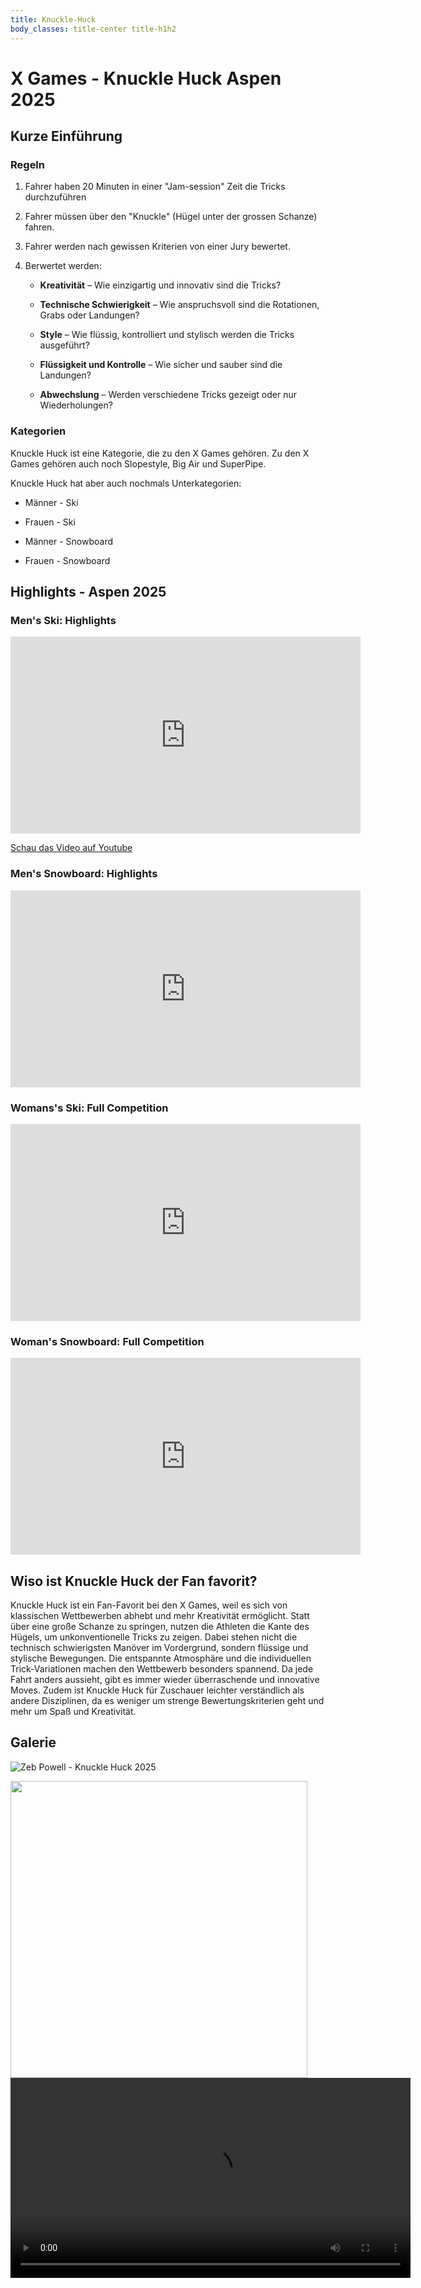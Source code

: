 ```yaml
---
title: Knuckle-Huck
body_classes: title-center title-h1h2
---
```


# X Games - Knuckle Huck Aspen 2025

## Kurze Einführung

### Regeln

1. Fahrer haben 20 Minuten in einer "Jam-session" Zeit die Tricks durchzuführen

2. Fahrer müssen über den "Knuckle" (Hügel unter der grossen Schanze) fahren. 

3. Fahrer werden nach gewissen Kriterien von einer Jury bewertet.

4. Berwertet werden:

    * **Kreativität** – Wie einzigartig und innovativ sind die Tricks?

    * **Technische Schwierigkeit** – Wie anspruchsvoll sind die Rotationen, Grabs oder Landungen?

    * **Style** – Wie flüssig, kontrolliert und stylisch werden die Tricks ausgeführt?

    * **Flüssigkeit und Kontrolle** – Wie sicher und sauber sind die Landungen?

    * **Abwechslung** – Werden verschiedene Tricks gezeigt oder nur Wiederholungen?

### Kategorien

Knuckle Huck ist eine Kategorie, die zu den X Games gehören. Zu den X Games gehören auch noch Slopestyle, Big Air und SuperPipe. 

Knuckle Huck hat aber auch nochmals Unterkategorien:

* Männer - Ski

* Frauen - Ski

* Männer - Snowboard

* Frauen - Snowboard

## Highlights - Aspen 2025

### Men's Ski: Highlights

<iframe width="560" height="315" 
        src="https://www.youtube.com/embed/B2V54HgB_2c?autoplay=1" 
        title="YouTube video player" 
        style="border: none;" 
        allow="accelerometer; autoplay; clipboard-write; encrypted-media; gyroscope; picture-in-picture" 
        allowfullscreen>
</iframe>

[Schau das Video auf Youtube](https://www.youtube.com/embed/B2V54HgB_2c)
 
### Men's Snowboard: Highlights

<iframe width="560" height="315" src="https://youtu.be/jC4lMbmMcZE" style="border: none;" allowfullscreen></iframe>


### Womans's Ski: Full Competition

<iframe width="560" height="315" src="https://youtu.be/yjRsK1zP6OQ" style="border: none;" allowfullscreen></iframe>

### Woman's Snowboard: Full Competition

<iframe width="560" height="315" src="https://youtu.be/f62QNJEJ9SM" style="border: none;" allowfullscreen></iframe>

## Wiso ist Knuckle Huck der Fan favorit?

Knuckle Huck ist ein Fan-Favorit bei den X Games, weil es sich von klassischen Wettbewerben abhebt und mehr Kreativität ermöglicht. Statt über eine große Schanze zu springen, nutzen die Athleten die Kante des Hügels, um unkonventionelle Tricks zu zeigen. Dabei stehen nicht die technisch schwierigsten Manöver im Vordergrund, sondern flüssige und stylische Bewegungen. Die entspannte Atmosphäre und die individuellen Trick-Variationen machen den Wettbewerb besonders spannend. Da jede Fahrt anders aussieht, gibt es immer wieder überraschende und innovative Moves. Zudem ist Knuckle Huck für Zuschauer leichter verständlich als andere Disziplinen, da es weniger um strenge Bewertungskriterien geht und mehr um Spaß und Kreativität.

## Galerie

![Zeb Powell - Knuckle Huck 2025](../../../images/OIP%20(17).jpeg)

<img src="https://www.powder.com/.image/t_share/MjEyMzQ4MjI3Mjg0OTAzNTUy/gettyimages-2195618299.jpg" width="475" />

<video height="320" controls autoplay>
<source src="https://youtu.be/B2V54HgB_2c" type=""></source>
</video>